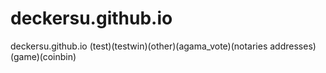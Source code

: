 # deckersu.github.io
deckersu.github.io (test)(testwin)(other)(agama_vote)(notaries addresses)(game)(coinbin)
